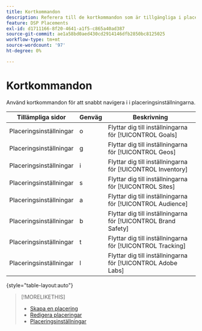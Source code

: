 ```yaml
---
title: Kortkommandon
description: Referera till de kortkommandon som är tillgängliga i placeringsinställningarna.
feature: DSP Placements
exl-id: d1711166-8f20-4641-a1f5-c865a40ad387
source-git-commit: ae1a58bd0aed430cd2914146dfb2850bc8125025
workflow-type: tm+mt
source-wordcount: '97'
ht-degree: 0%

---
```


# Kortkommandon

Använd kortkommandon för att snabbt navigera i <!-- and to create ads and placements --> i placeringsinställningarna.

| Tillämpliga sidor | Genväg | Beskrivning |
| ---------------| ----------- | ---------------------- |
| Placeringsinställningar | o | Flyttar dig till inställningarna för [!UICONTROL Goals] |
| Placeringsinställningar | g | Flyttar dig till inställningarna för [!UICONTROL Geos] |
| Placeringsinställningar | i | Flyttar dig till inställningarna för [!UICONTROL Inventory] |
| Placeringsinställningar | s | Flyttar dig till inställningarna för [!UICONTROL Sites] |
| Placeringsinställningar | a | Flyttar dig till inställningarna för [!UICONTROL Audience] |
| Placeringsinställningar | b | Flyttar dig till inställningarna för [!UICONTROL Brand Safety] |
| Placeringsinställningar | t | Flyttar dig till inställningarna för [!UICONTROL Tracking] |
| Placeringsinställningar | l | Flyttar dig till inställningarna för [!UICONTROL Adobe Labs] |

{style="table-layout:auto"}

<!-- | Legacy placement settings | npv | Lets you create a new video placement | -->
<!-- | Legacy placement settings | npd | Lets you create a new display placement | -->
<!-- | Legacy placement settings | nav | Lets you create a new video ad | -->
<!-- | Legacy placement settings | nad | Lets you create a new display ad| -->

>[!MORELIKETHIS]
>
>* [Skapa en placering](/help/dsp/campaign-management/placements/placement-create.md)
>* [Redigera placeringar](/help/dsp/campaign-management/placements/placement-edit.md)
>* [Placeringsinställningar](/help/dsp/campaign-management/placements/placement-settings.md)
